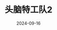 ---
layout: page
title: 头脑特工队2
description: >
  很搞笑。
category: 电影
img: assets/img/movie/2024/tou_nao_te_gong_dui.webp
star: 5
date: 2024-09-16
---